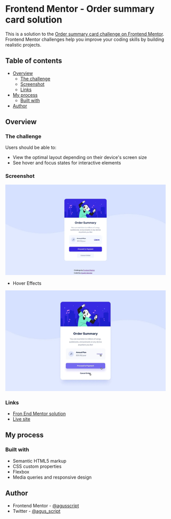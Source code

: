 # Frontend Mentor - Order summary card solution

This is a solution to the [Order summary card challenge on Frontend Mentor](https://www.frontendmentor.io/challenges/order-summary-component-QlPmajDUj). Frontend Mentor challenges help you improve your coding skills by building realistic projects. 

## Table of contents

- [Overview](#overview)
  - [The challenge](#the-challenge)
  - [Screenshot](#screenshot)
  - [Links](#links)
- [My process](#my-process)
  - [Built with](#built-with)
- [Author](#author)


## Overview

### The challenge

Users should be able to:

- View the optimal layout depending on their device's screen size
- See hover and focus states for interactive elements

### Screenshot

![](images/screenshot.webp)

- Hover Effects

![](images/active-states.webp)

### Links

- [Fron End Mentor solution](https://www.frontendmentor.io/solutions/order-summary-component-css-XjcwJRyZHQ)
- [Live site](https://codepen.io/agusscript/pen/MWqdBYq?editors=1100)

## My process

### Built with

- Semantic HTML5 markup
- CSS custom properties
- Flexbox
- Media queries and responsive design

## Author

- Frontend Mentor - [@agusscript](https://www.frontendmentor.io/profile/agusscript)
- Twitter - [@agus_script](https://twitter.com/agus_script)
